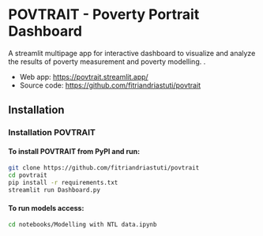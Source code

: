 # POVTRAIT - Poverty Portrait Dashboard

A streamlit multipage app for interactive dashboard to visualize and analyze the results of poverty measurement and poverty modelling. .

[comment]: <> ([![Binder]&#40;https://mybinder.org/badge_logo.svg&#41;]&#40;https://mybinder.org/v2/gh/giswqs/streamlit-geospatial/master?urlpath=proxy/8501/&#41;)

- Web app: <https://povtrait.streamlit.app/>
- Source code: <https://github.com/fitriandriastuti/povtrait>

## Installation

### Installation POVTRAIT

#### To install POVTRAIT from PyPI and run:
````bash
git clone https://github.com/fitriandriastuti/povtrait
cd povtrait
pip install -r requirements.txt
streamlit run Dashboard.py
````
#### To run models access:
````bash
cd notebooks/Modelling with NTL data.ipynb
````

[comment]: <> (#### To install Backend GEOCS with Docker locally:)

[comment]: <> (````bash)

[comment]: <> (git clone https://github.com/fitriandriastuti/geocsapi)

[comment]: <> (cd geocsapi)

[comment]: <> (docker compose -f docker-compose.yml up -d --build)

[comment]: <> (````)

[comment]: <> (## Instructions)

[comment]: <> (1. Clone the)

[comment]: <> (2. Customize the sidebar by changing the sidebar text and logo in each Python file.)

[comment]: <> (3. Find your favorite emoji from https://emojipedia.org.)

[comment]: <> (4. Add a new app to the `pages/` directory with an emoji in the file name, e.g., 1_🚀_Chart.py.)

[comment]: <> (## Demo)

[comment]: <> (![]&#40;https://i.imgur.com/6lj0oAO.png&#41;)

[comment]: <> (## Real Estate Data and Market Trends)

[comment]: <> (![]&#40;https://i.imgur.com/Z3dk6Tr.gif&#41;)

